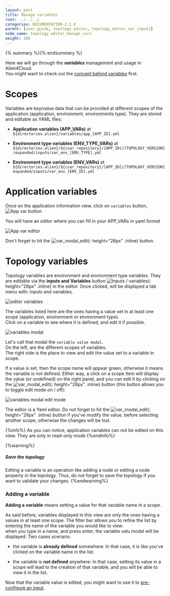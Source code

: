 ```yaml
---
layout: post
title: Manage variables
root: ../../../
categories: DOCUMENTATION-2.1.0
parent: [user_guide, topology_editor, topology_editor_var_inputs]
node_name: topology_editor_manage_vars
weight: 200
---
```


{% summary %}{% endsummary %}

Here we will go through the ***variables*** management and usage in Alien4Cloud.  
You might want to check out the [concept behind variables](#/documentation/2.1.0/user_guide/inputs_vars/topology_editor_var_inputs_concept.html) first.

# Scopes  

Variables are key/value data that can be provided at different scopes of the application (application, environment, environments type). They are stored and editable as YAML files:

- **Application variables (APP_VARs)** at `${directories.alien}/variables/app_[APP_ID].yml`

- **Environment type variables (ENV_TYPE_VARs)** at `${directories.alien}/${csar_repository}/[APP_ID]/[TOPOLOGY_VERSION]/expanded/inputs/var_env_[ENV_TYPE].yml`

- **Environment type variables (ENV_VARs)** at `${directories.alien}/${csar_repository}/[APP_ID]/[TOPOLOGY_VERSION]expanded/inputs/var_env_[ENV_ID].yml`

# Application variables
Once on the application information view, click on `variables` button,
![App var button](../../images/2.1.0/user_guide/topology_editor/app_vars.png)  

You will have an editor where you can fill in your APP_VARs in yaml format

![App var editor](../../images/2.1.0/user_guide/topology_editor/app_vars_editor.png)  


Don't forget to hit the ![var_modal_edit](../../images/2.1.0/user_guide/topology_editor/var_modal_save_btn.png){: height="26px" .inline} button.

# Topology variables

Topology variables are environment and environment type variables. They are editable via the __inputs and Variables__ button ![Inputs / variables](../../images/2.1.0/user_guide/topology_editor/inputs_vars_button.png){: height="26px" .inline} in the editor. Once clicked, will be displayed a tab menu with: inputs and variables.


![editor variables](../../images/2.1.0/user_guide/topology_editor/editor_variables.png)  

The variables listed here are the ones having a value set in at least one scope (application, environment or environment type).   
Click on a variable to see where it is defined, and edit it if possible.

![variables modal](../../images/2.1.0/user_guide/topology_editor/var_modal.png)  


Let's call that modal the `variable value modal`.   
On the left, are the different scopes of variables.   
The right side is the place to view and edit the value set to a variable in scope.  

If a value is set, then the scope name will appear green, otherwise it means the variable is not defined.
Either way, a click on a scope item will display the value (or undefined) on the right panel, and you can edit it by clicking on the ![var_modal_edit](../../images/2.1.0/user_guide/topology_editor/var_modal_edit_btn.png){: height="26px" .inline} button (this button allows you to toggle edit mode on / off):

![variables modal edit mode](../../images/2.1.0/user_guide/topology_editor/var_modal_edit_mode.png)

The editor is a Yaml editor. Do not forget to hit the ![var_modal_edit](../../images/2.1.0/user_guide/topology_editor/var_modal_save_btn.png){: height="26px" .inline} button if you've modify the value, before selecting another scope, otherwise the changes will be lost.

{%info%}
As you can notice, application variables can not be edited on this view. They are only in read-only mode
{%endinfo%}

{%warning%}
<h5>Save the topology</h5>
Editing a variable is an operation like adding a node or editing a node property in the topology. Thus, do not forget to save the topology if you want to validate your changes.
{%endwarning%}

### Adding a variable

__Adding a variable__ means setting a value for that variable name in a scope.  

As said before, variables displayed in this view are only the ones having a values in at least one scope. The filter bar allows you to refine the list by entering the name of the variable you would like to view.  
when you type in a name, and press enter, the variable valu modal will be displayed. Two cases scenario:

- the variable is **already defined** somewhere: In that case, it is like you've clicked on the variable name in the list.

- the variable is **not defined** anywhere: In that case, setting its value in a scope will lead to the creation of that variable, and you will be able to view it in the list.

Now that the variable value is edited, you might want to use it to [pre-configure an input](#/documentation/2.1.0/user_guide/inputs_vars/topology_editor_preconf_inputs.html).
